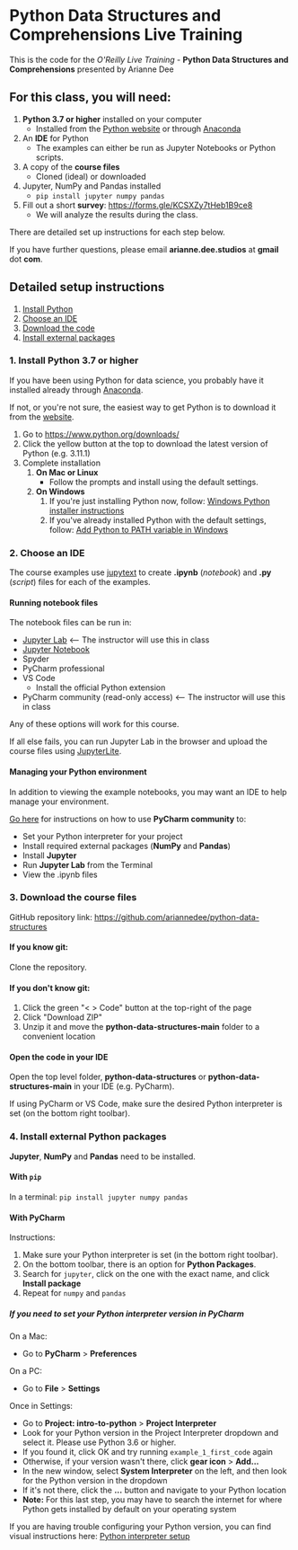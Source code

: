 # Python Data Structures and Comprehensions Live Training

This is the code for the *O'Reilly Live Training* - **Python Data Structures and Comprehensions** presented by Arianne Dee

## For this class, you will need:
1. **Python 3.7 or higher** installed on your computer
   - Installed from the [Python website](https://www.python.org/downloads/) or through [Anaconda](https://www.anaconda.com/)
2. An **IDE** for Python
   - The examples can either be run as Jupyter Notebooks or Python scripts.
3. A copy of the **course files**
   - Cloned (ideal) or downloaded
4. Jupyter, NumPy and Pandas installed
    - `pip install jupyter numpy pandas`
5. Fill out a short **survey**: https://forms.gle/KCSXZy7tHeb1B9ce8
   - We will analyze the results during the class.

There are detailed set up instructions for each step below.

If you have further questions, please email **arianne.dee.studios** at **gmail** dot **com**.

## Detailed setup instructions 

1. [Install Python](#1-install-python-37-or-higher)
2. [Choose an IDE](#2-choose-an-ide)
3. [Download the code](#3-download-the-course-files)
4. [Install external packages](#4-install-external-python-packages)

### 1. Install Python 3.7 or higher

If you have been using Python for data science, 
you probably have it installed already through [Anaconda](https://www.anaconda.com/).

If not, or you're not sure, 
the easiest way to get Python is to download it from the 
[website](https://www.python.org/downloads/).

1. Go to https://www.python.org/downloads/
2. Click the yellow button at the top to download the latest version of Python (e.g. 3.11.1)
3. Complete installation
   1. **On Mac or Linux**
      - Follow the prompts and install using the default settings.
   2. **On Windows**
      1. If you're just installing Python now,
      follow: [Windows Python installer instructions](docs/WININSTALL.md)
      2. If you've already installed Python with the default settings,
      follow: [Add Python to PATH variable in Windows](docs/WINSETPATH.md)

### 2. Choose an IDE

The course examples use [jupytext](https://github.com/mwouts/jupytext) 
to create **.ipynb** (_notebook_) and **.py** (_script_) files 
for each of the examples.

#### Running notebook files
The notebook files can be run in:

- [Jupyter Lab](https://jupyter.org/install#jupyterlab)  <-- The instructor will use this in class
- [Jupyter Notebook](https://jupyter.org/install#jupyter-notebook)
- Spyder
- PyCharm professional
- VS Code
    - Install the official Python extension
- PyCharm community (read-only access)  <-- The instructor will use this in class

Any of these options will work for this course.

If all else fails, you can run Jupyter Lab in the browser 
and upload the course files using [JupyterLite](https://jupyter.org/try-jupyter/lab/).

#### Managing your Python environment

In addition to viewing the example notebooks, 
you may want an IDE to help manage your environment.

[Go here](docs/PYCHARM_SETUP.md) for instructions on how to use **PyCharm community** to:
- Set your Python interpreter for your project
- Install required external packages (**NumPy** and **Pandas**)
- Install **Jupyter**
- Run **Jupyter Lab** from the Terminal
- View the .ipynb files

### 3. Download the course files

GitHub repository link: https://github.com/ariannedee/python-data-structures

#### If you know git:

Clone the repository.

#### If you don't know git:

1. Click the green "< > Code" button at the top-right of the page
2. Click "Download ZIP"
3. Unzip it and move the **python-data-structures-main** folder to a convenient location

#### Open the code in your IDE

Open the top level folder, **python-data-structures** or **python-data-structures-main** in your IDE (e.g. PyCharm).

If using PyCharm or VS Code, make sure the desired Python interpreter is set (on the bottom right toolbar).

### 4. Install external Python packages

**Jupyter**, **NumPy** and **Pandas** need to be installed.

#### With `pip`

In a terminal: `pip install jupyter numpy pandas`

#### With PyCharm

Instructions:

1. Make sure your Python interpreter is set (in the bottom right toolbar).
2. On the bottom toolbar, there is an option for **Python Packages**.
3. Search for `jupyter`, click on the one with the exact name, and click **Install package**
4. Repeat for `numpy` and `pandas`


##### If you need to set your Python interpreter version in PyCharm

On a Mac:

- Go to **PyCharm** > **Preferences**

On a PC:

- Go to **File** > **Settings**

Once in Settings:

- Go to **Project: intro-to-python** > **Project Interpreter**
- Look for your Python version in the Project Interpreter dropdown and select it. Please use Python 3.6 or higher.
- If you found it, click OK and try running `example_1_first_code` again
- Otherwise, if your version wasn't there, click **gear icon** > **Add...**
- In the new window, select **System Interpreter** on the left, and then look for the Python version in the dropdown
- If it's not there, click the **...** button and navigate to your Python location
- **Note:** For this last step, you may have to search the internet for where Python gets installed by default on your operating system

If you are having trouble configuring your Python version, you can find visual instructions
here: [Python interpreter setup](docs/PYCHARM_INTERPRETER.md)
